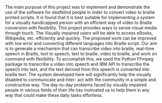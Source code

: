 The main purpose of this project was to implement and demonstrate the use of the software  for deafblind people in order to convert video to braille printed scripts.
It is found that it is best suitable for implementing a system for a visually handicapped person with an efficient way of video to Braille conversion with flexibility.
This project provides ways to sense visual media through touch. The Visually impaired users will be able to access eBooks, Wikipedia, etc. efficiently and quickly. 
The proposed work can be improved with low error and converting different languages into Braille script.
Our aim is to generate a mechanism that can
transcribe video into braille, real-time speech in Braille, text to speech, text to
braille, video to braille, and work on command with flexibility. To accomplish this,
we used the Python FFmpeg package to transcribe a video into speech and IBM
API to transcribe the speech into text, and the text derived from this speech is
converted into braille text. The system developed here will significantly help the
visually disabled to communicate and inter- act with the community in a simple
and constructive way. The day-to-day problems faced by visually impaired people
in various fields of their life has motivated us to help them in any way that could
make these daily tasks effortless.
